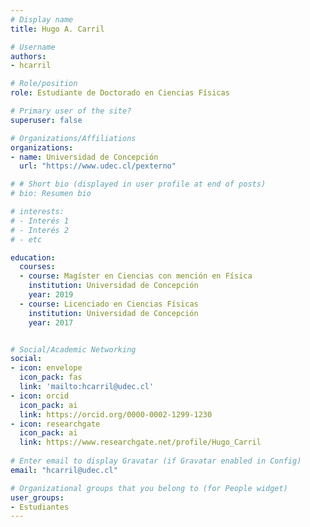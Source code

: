 ```yaml
---
# Display name
title: Hugo A. Carril

# Username
authors:
- hcarril

# Role/position
role: Estudiante de Doctorado en Ciencias Físicas

# Primary user of the site?
superuser: false

# Organizations/Affiliations
organizations:
- name: Universidad de Concepción
  url: "https://www.udec.cl/pexterno"

# # Short bio (displayed in user profile at end of posts)
# bio: Resumen bio

# interests:
# - Interés 1
# - Interés 2
# - etc

education:
  courses:
  - course: Magíster en Ciencias con mención en Física
    institution: Universidad de Concepción
    year: 2019
  - course: Licenciado en Ciencias Físicas
    institution: Universidad de Concepción
    year: 2017


# Social/Academic Networking
social:
- icon: envelope
  icon_pack: fas
  link: 'mailto:hcarril@udec.cl'
- icon: orcid
  icon_pack: ai
  link: https://orcid.org/0000-0002-1299-1230
- icon: researchgate
  icon_pack: ai
  link: https://www.researchgate.net/profile/Hugo_Carril
  
# Enter email to display Gravatar (if Gravatar enabled in Config)
email: "hcarril@udec.cl"

# Organizational groups that you belong to (for People widget)
user_groups:
- Estudiantes
---
```

